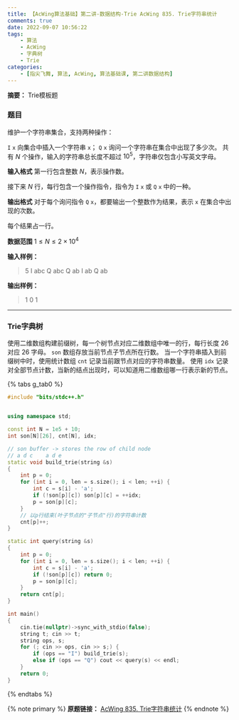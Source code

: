 ```yaml
---
title: 【AcWing算法基础】第二讲-数据结构-Trie AcWing 835. Trie字符串统计
comments: true
date: 2022-09-07 10:56:22
tags:
    - 算法
    - AcWing
    - 字典树
    - Trie
categories:
    - [指尖飞舞, 算法, AcWing, 算法基础课, 第二讲数据结构]
---
```

__摘要：__
Trie模板题
<!-- more -->


### 题目

维护一个字符串集合，支持两种操作：

`I` `x` 向集合中插入一个字符串 `x`；
`Q` `x` 询问一个字符串在集合中出现了多少次。
共有 $N$ 个操作，输入的字符串总长度不超过 $10^5$，字符串仅包含小写英文字母。

__输入格式__
第一行包含整数 $N$，表示操作数。

接下来 $N$ 行，每行包含一个操作指令，指令为 `I` `x` 或 `Q` `x` 中的一种。

__输出格式__
对于每个询问指令 `Q` `x`，都要输出一个整数作为结果，表示 `x` 在集合中出现的次数。

每个结果占一行。

__数据范围__
$1 ≤ N ≤ 2 \times 10^4$

__输入样例：__
> 5
> I abc
> Q abc
> Q ab
> I ab
> Q ab

__输出样例：__
> 1
> 0
> 1
___
### Trie字典树
使用二维数组构建前缀树，每一个树节点对应二维数组中唯一的行，每行长度 $26$ 对应 $26$ 字母。
`son` 数组存放当前节点子节点所在行数。
当一个字符串插入到前缀树中时，使用统计数组 `cnt` 记录当前跟节点对应的字符串数量。
使用 `idx` 记录对全部节点计数，当新的结点出现时，可以知道用二维数组哪一行表示新的节点。

{% tabs g_tab0 %}
<!-- tab C++ -->
```c++
#include "bits/stdc++.h"


using namespace std;

const int N = 1e5 + 10;
int son[N][26], cnt[N], idx;

// son buffer -> stores the row of child node 
// a d c    a d e
static void build_trie(string &s)
{
    int p = 0;
    for (int i = 0, len = s.size(); i < len; ++i) {
        int c = s[i] - 'a';
        if (!son[p][c]) son[p][c] = ++idx;
        p = son[p][c];
    }
    // 以p行结束(叶子节点的"子节点"行)的字符串计数
    cnt[p]++;
}

static int query(string &s)
{
    int p = 0;
    for (int i = 0, len = s.size(); i < len; ++i) {
        int c = s[i] - 'a';
        if (!son[p][c]) return 0;
        p = son[p][c];
    }
    return cnt[p];
}

int main()
{
    cin.tie(nullptr)->sync_with_stdio(false);
    string t; cin >> t;
    string ops, s;
    for (; cin >> ops, cin >> s;) {
        if (ops == "I") build_trie(s);
        else if (ops == "Q") cout << query(s) << endl;
    }
    return 0;
}
```
<!-- endtab -->
{% endtabs %}


{% note primary %}
__原题链接：__ [AcWing 835. Trie字符串统计](https://www.acwing.com/problem/content/837/)
{% endnote %}
